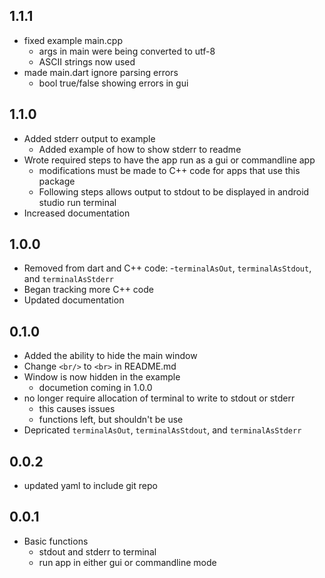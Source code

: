 ## 1.1.1

- fixed example main.cpp
    - args in main were being converted to utf-8
    - ASCII strings now used
- made main.dart ignore parsing errors
    - bool true/false showing errors in gui

## 1.1.0

- Added stderr output to example
    - Added example of how to show stderr to readme
- Wrote required steps to have the app run as a gui or commandline app
    - modifications must be made to C++ code for apps that use this package
    - Following steps allows output to stdout to be displayed in android studio run terminal
- Increased documentation

## 1.0.0

- Removed from dart and C++ code:
  -```terminalAsOut```, ```terminalAsStdout```, and ```terminalAsStderr```
- Began tracking more C++ code
- Updated documentation

## 0.1.0

- Added the ability to hide the main window
- Change ```<br/>``` to ```<br>``` in README.md
- Window is now hidden in the example
    - documetion coming in 1.0.0
- no longer require allocation of terminal to write to stdout or stderr
    - this causes issues
    - functions left, but shouldn't be use
- Depricated ```terminalAsOut```, ```terminalAsStdout```, and ```terminalAsStderr```

## 0.0.2

- updated yaml to include git repo

## 0.0.1

- Basic functions
    - stdout and stderr to terminal
    - run app in either gui or commandline mode
